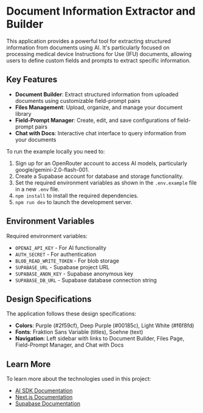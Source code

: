 # Document Information Extractor and Builder

This application provides a powerful tool for extracting structured information from documents using AI. It's particularly focused on processing medical device Instructions for Use (IFU) documents, allowing users to define custom fields and prompts to extract specific information.

## Key Features

- **Document Builder**: Extract structured information from uploaded documents using customizable field-prompt pairs
- **Files Management**: Upload, organize, and manage your document library
- **Field-Prompt Manager**: Create, edit, and save configurations of field-prompt pairs
- **Chat with Docs**: Interactive chat interface to query information from your documents

To run the example locally you need to:

1. Sign up for an OpenRouter account to access AI models, particularly google/gemini-2.0-flash-001.
2. Create a Supabase account for database and storage functionality.
3. Set the required environment variables as shown in the `.env.example` file in a new `.env` file.
4. `npm install` to install the required dependencies.
5. `npm run dev` to launch the development server.

## Environment Variables

Required environment variables:
- `OPENAI_API_KEY` - For AI functionality
- `AUTH_SECRET` - For authentication
- `BLOB_READ_WRITE_TOKEN` - For blob storage
- `SUPABASE_URL` - Supabase project URL
- `SUPABASE_ANON_KEY` - Supabase anonymous key
- `SUPABASE_DB_URL` - Supabase database connection string

## Design Specifications

The application follows these design specifications:
- **Colors**: Purple (#2f59cf), Deep Purple (#00185c), Light White (#f6f8fd)
- **Fonts**: Fraktion Sans Variable (titles), Soehne (text)
- **Navigation**: Left sidebar with links to Document Builder, Files Page, Field-Prompt Manager, and Chat with Docs

## Learn More

To learn more about the technologies used in this project:

- [AI SDK Documentation](https://sdk.vercel.ai/docs)
- [Next.js Documentation](https://nextjs.org/docs)
- [Supabase Documentation](https://supabase.com/docs)

